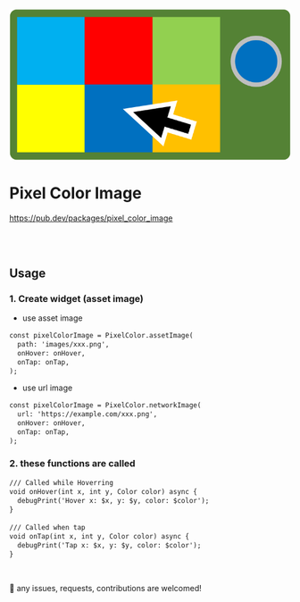 ![Header](https://github.com/rbdog/pixel_color_image/blob/main/resources/images/pixel-color-image-header.png?raw=true)

# Pixel Color Image

https://pub.dev/packages/pixel_color_image

<br>
<br>

## Usage

### 1. Create widget (asset image)

- use asset image

```
const pixelColorImage = PixelColor.assetImage(
  path: 'images/xxx.png',
  onHover: onHover,
  onTap: onTap,
);
```

- use url image

```
const pixelColorImage = PixelColor.networkImage(
  url: 'https://example.com/xxx.png',
  onHover: onHover,
  onTap: onTap,
);
```

### 2. these functions are called

```
/// Called while Hoverring
void onHover(int x, int y, Color color) async {
  debugPrint('Hover x: $x, y: $y, color: $color');
}

/// Called when tap
void onTap(int x, int y, Color color) async {
  debugPrint('Tap x: $x, y: $y, color: $color');
}
```

<br>

🎉 any issues, requests, contributions are welcomed!

<br>
